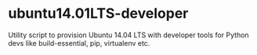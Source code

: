 ubuntu14.01LTS-developer
========================

Utility script to provision Ubuntu 14.04 LTS with developer tools for Python devs like build-essential, pip, virtualenv etc.
